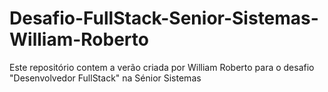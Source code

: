 # Desafio-FullStack-Senior-Sistemas-William-Roberto
Este repositório contem a verão criada por William Roberto para o desafio "Desenvolvedor FullStack" na Sénior Sistemas

